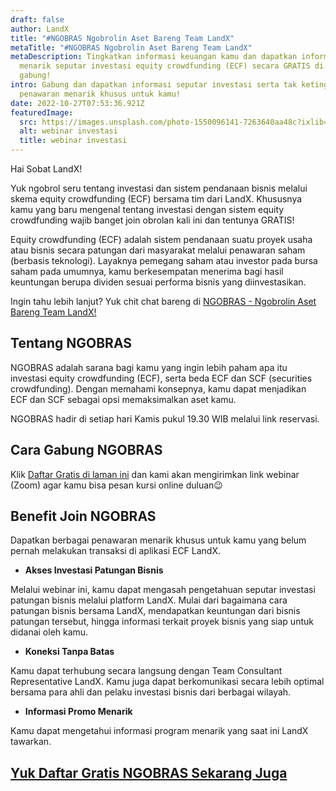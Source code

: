 ```yaml
---
draft: false
author: LandX
title: "#NGOBRAS Ngobrolin Aset Bareng Team LandX"
metaTitle: "#NGOBRAS Ngobrolin Aset Bareng Team LandX"
metaDescription: Tingkatkan informasi keuangan kamu dan dapatkan informasi
  menarik seputar investasi equity crowdfunding (ECF) secara GRATIS di sini. Yuk
  gabung!
intro: Gabung dan dapatkan informasi seputar investasi serta tak ketinggalan
  penawaran menarik khusus untuk kamu!
date: 2022-10-27T07:53:36.921Z
featuredImage:
  src: https://images.unsplash.com/photo-1550096141-7263640aa48c?ixlib=rb-4.0.3&ixid=MnwxMjA3fDB8MHxwaG90by1wYWdlfHx8fGVufDB8fHx8&auto=format&fit=crop&w=870&q=80
  alt: webinar investasi
  title: webinar investasi
---
```

Hai Sobat LandX!

Yuk ngobrol seru tentang investasi dan sistem pendanaan bisnis melalui skema equity crowdfunding (ECF) bersama tim dari LandX. Khususnya kamu yang baru mengenal tentang investasi dengan sistem equity crowdfunding wajib banget join obrolan kali ini dan tentunya GRATIS!

Equity crowdfunding (ECF) adalah sistem pendanaan suatu proyek usaha atau bisnis secara patungan dari masyarakat melalui penawaran saham (berbasis teknologi). Layaknya pemegang saham atau investor pada bursa saham pada umumnya, kamu berkesempatan menerima bagi hasil keuntungan berupa dividen sesuai performa bisnis yang diinvestasikan.

Ingin tahu lebih lanjut? Yuk chit chat bareng di [NGOBRAS - Ngobrolin Aset Bareng Team LandX!](https://info.landx.id/ngobras?utm_source=Blog&utm_medium=Artikel&utm_campaign=ArtikelNgobras&utm_id=ArtikelNgobras)

## Tentang NGOBRAS

NGOBRAS adalah sarana bagi kamu yang ingin lebih paham apa itu investasi equity crowdfunding (ECF), serta beda ECF dan SCF (securities crowdfunding). Dengan memahami konsepnya, kamu dapat menjadikan ECF dan SCF sebagai opsi memaksimalkan aset kamu.

NGOBRAS hadir di setiap hari Kamis pukul 19.30 WIB melalui link reservasi. 

## Cara Gabung NGOBRAS

Klik [Daftar Gratis di laman ini](https://info.landx.id/ngobras?utm_source=Blog&utm_medium=Artikel&utm_campaign=ArtikelNgobras&utm_id=ArtikelNgobras) dan kami akan mengirimkan link webinar (Zoom) agar kamu bisa pesan kursi online duluan😉

## Benefit Join NGOBRAS

Dapatkan berbagai penawaran menarik khusus untuk kamu yang belum pernah melakukan transaksi di aplikasi ECF LandX. 

* **Akses Investasi Patungan Bisnis** 

Melalui webinar ini, kamu dapat mengasah pengetahuan seputar investasi patungan bisnis melalui platform LandX. Mulai dari bagaimana cara patungan bisnis bersama LandX, mendapatkan keuntungan dari bisnis patungan tersebut, hingga informasi terkait proyek bisnis yang siap untuk didanai oleh kamu. 

* **Koneksi Tanpa Batas** 

Kamu dapat terhubung secara langsung dengan Team Consultant Representative LandX. Kamu juga dapat berkomunikasi secara lebih optimal bersama para ahli dan pelaku investasi bisnis dari berbagai wilayah. 

* **Informasi Promo Menarik** 

Kamu dapat mengetahui informasi program menarik yang saat ini LandX tawarkan.

## [Y﻿uk Daftar Gratis NGOBRAS Sekarang Juga](https://info.landx.id/ngobras?utm_source=Blog&utm_medium=Artikel&utm_campaign=ArtikelNgobras&utm_id=ArtikelNgobras)